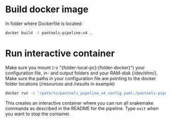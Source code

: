 # Build docker image
In folder where Dockerfile is located:
```bash
docker build -t pantools-pipeline-v4 .
```
    
# Run interactive container
Make sure you mount (-v "{folder-local-pc}:{folder-docker}") your configuration file, in- and output folders and your RAM-disk (/dev/shm/). Make sure the paths in your configuration file are pointing to the docker folder locations (/resources and /results in example)
```bash
docker run -v "/path/to/pantools_pipeline_v4_config.yaml:/pantools-pipeline-v4/config/config.yaml" -v "/path/to/pantools-pipeline-v4/resources:/resources/" -v "/path/to/results:/results/" -v "/dev/shm:/dev/shm" -it pantools-pipeline-v4 bash
```
This creates an interactive container where you can run all snakemake commands as described in the README for the pipeline. Type ```exit``` when you want to stop the container.
